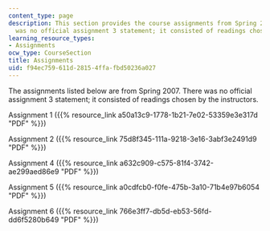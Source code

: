```yaml
---
content_type: page
description: This section provides the course assignments from Spring 2007. There
  was no official assignment 3 statement; it consisted of readings chosen by the instructors.
learning_resource_types:
- Assignments
ocw_type: CourseSection
title: Assignments
uid: f94ec759-611d-2815-4ffa-fbd50236a027
---
```


The assignments listed below are from Spring 2007. There was no official assignment 3 statement; it consisted of readings chosen by the instructors.

Assignment 1 ({{% resource_link a50a13c9-1778-1b21-7e02-53359e3e317d "PDF" %}})

Assignment 2 ({{% resource_link 75d8f345-111a-9218-3e16-3abf3e2491d9 "PDF" %}})

Assignment 4 ({{% resource_link a632c909-c575-81f4-3742-ae299aed86e9 "PDF" %}})

Assignment 5 ({{% resource_link a0cdfcb0-f0fe-475b-3a10-71b4e97b6054 "PDF" %}})

Assignment 6 ({{% resource_link 766e3ff7-db5d-eb53-56fd-dd6f5280b649 "PDF" %}})